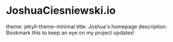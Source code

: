 # JoshuaCiesniewski.io
theme: jekyll-theme-minimal
title: Joshua's homepage
description: Bookmark this to keep an eye on my project updates!
